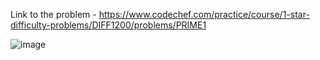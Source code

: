 Link to the problem - https://www.codechef.com/practice/course/1-star-difficulty-problems/DIFF1200/problems/PRIME1


![image](https://github.com/Haleshot/Competitive-Programming/assets/57552973/3297b79e-233d-4453-93de-aaf5e1de4601)
